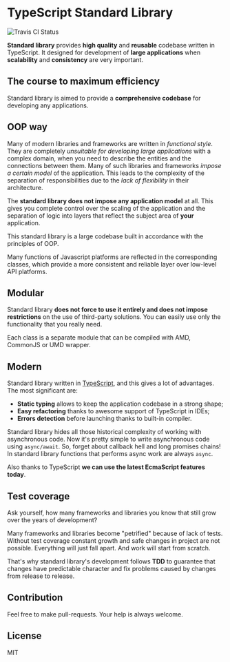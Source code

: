 # TypeScript Standard Library

![Travis CI Status](https://travis-ci.org/typescript-standard-library/System.svg?branch=master)

**Standard library** provides **high quality** and **reusable** codebase written in TypeScript. 
It designed for development of **large applications** when **scalability** and **consistency** 
are very important.


## The course to maximum efficiency

Standard library is aimed to provide a **comprehensive codebase** for developing any applications.


## OOP way

Many of modern libraries and frameworks are written in _functional style_.
They are completely _unsuitable for developing large applications_ with a complex domain, 
when you need to describe the entities and the connections between them. 
Many of such libraries and frameworks _impose a certain model_ of the application. 
This leads to the complexity of the separation of responsibilities due to the _lack of flexibility_ 
in their architecture.

The **standard library does not impose any application model** at all. 
This gives you complete control over the scaling of the application and 
the separation of logic into layers that reflect the subject area of **your** application.

This standard library is a large codebase built in accordance with the principles of OOP.

Many functions of Javascript platforms are reflected in the corresponding classes, 
which provide a more consistent and reliable layer over low-level API platforms.


## Modular

Standard library **does not force to use it entirely and does not impose restrictions** 
on the use of third-party solutions. You can easily use only the functionality that you really need.

Each class is a separate module that can be compiled with AMD, CommonJS or UMD wrapper.


## Modern

Standard library written in [TypeScript](https://www.typescriptlang.org), and this gives a lot of advantages.
The most significant are:

- **Static typing** allows to keep the application codebase in a strong shape;
- **Easy refactoring** thanks to awesome support of TypeScript in IDEs;
- **Errors detection** before launching thanks to built-in compiler.

Standard library hides all those historical complexity of working with asynchronous code. 
Now it's pretty simple to write asynchronous code using `async/await`.
So, forget about callback hell and long promises chains!
In standard library functions that performs async work are always `async`.

Also thanks to TypeScript **we can use the latest EcmaScript features today**.


## Test coverage

Ask yourself, how many frameworks and libraries you know that still grow over the years of development?

Many frameworks and libraries become "petrified" because of lack of tests.
Without test coverage constant growth and safe changes in project are not possible. 
Everything will just fall apart. 
And work will start from scratch.

That's why standard library's development follows **TDD** to guarantee that changes have predictable character
and fix problems caused by changes from release to release.


## Contribution

Feel free to make pull-requests. Your help is always welcome.


## License

MIT

